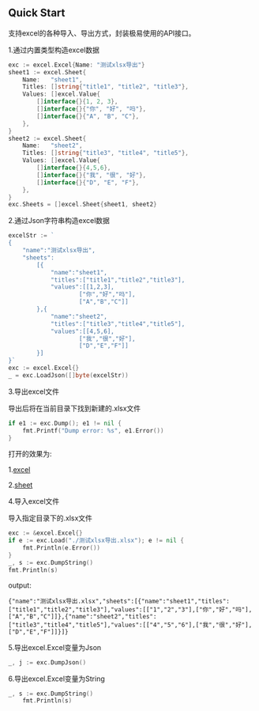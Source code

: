 ## Quick Start

支持excel的各种导入、导出方式，封装极易使用的API接口。

1.通过内置类型构造excel数据
```go
exc := excel.Excel{Name: "测试xlsx导出"}
sheet1 := excel.Sheet{
    Name:   "sheet1",
    Titles: []string{"title1", "title2", "title3"},
    Values: []excel.Value{
        []interface{}{1, 2, 3},
        []interface{}{"你", "好", "吗"},
        []interface{}{"A", "B", "C"},
    },
}
sheet2 := excel.Sheet{
    Name:   "sheet2",
    Titles: []string{"title3", "title4", "title5"},
    Values: []excel.Value{
        []interface{}{4,5,6},
        []interface{}{"我", "很", "好"},
        []interface{}{"D", "E", "F"},
    },
}
exc.Sheets = []excel.Sheet{sheet1, sheet2}
```

2.通过Json字符串构造excel数据
```go
excelStr := `
{
    "name":"测试xlsx导出",
    "sheets":
        [{
            "name":"sheet1",
            "titles":["title1","title2","title3"],
            "values":[[1,2,3],
                    ["你","好","吗"],
                    ["A","B","C"]]
        },{
            "name":"sheet2",
            "titles":["title3","title4","title5"],
            "values":[[4,5,6],
                    ["我","很","好"],
                    ["D","E","F"]]
        }]
}`
exc := excel.Excel{}
_ = exc.LoadJson([]byte(excelStr))
```

3.导出excel文件

导出后将在当前目录下找到新建的.xlsx文件

```go
if e1 := exc.Dump(); e1 != nil {
    fmt.Printf("Dump error: %s", e1.Error())
}
```
打开的效果为:

1.[excel](https://github.com/kushao1267/go-tools/tree/master/examples/excel.png)

2.[sheet](https://github.com/kushao1267/go-tools/tree/master/examples/sheet.png)


4.导入excel文件

导入指定目录下的.xlsx文件

```go
exc := &excel.Excel{}
if e := exc.Load("./测试xlsx导出.xlsx"); e != nil {
    fmt.Println(e.Error())
}
_, s := exc.DumpString()
fmt.Println(s)
```
output:
```shell
{"name":"测试xlsx导出.xlsx","sheets":[{"name":"sheet1","titles":["title1","title2","title3"],"values":[["1","2","3"],["你","好","吗"],["A","B","C"]]},{"name":"sheet2","titles":["title3","title4","title5"],"values":[["4","5","6"],["我","很","好"],["D","E","F"]]}]}
```

5.导出excel.Excel变量为Json

```go
_, j := exc.DumpJson()
```

6.导出excel.Excel变量为String

```go
_, s := exc.DumpString()
	fmt.Println(s)
```
